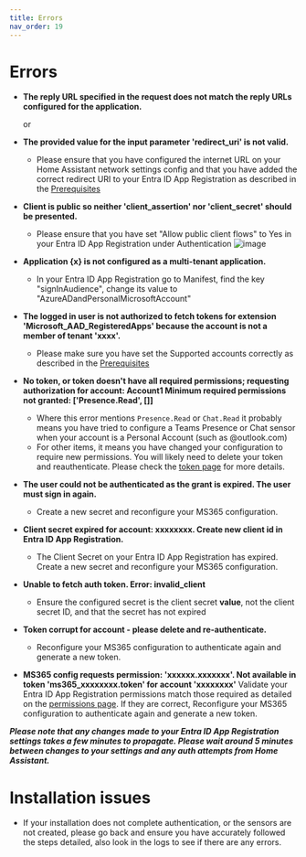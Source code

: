 ```yaml
---
title: Errors
nav_order: 19
---
```


# Errors
* **The reply URL specified in the request does not match the reply URLs configured for the application.**

  or
  
* **The provided value for the input parameter 'redirect_uri' is not valid.**
  * Please ensure that you have configured the internet URL on your Home Assistant network settings config and that you have added the correct redirect URI to your Entra ID App Registration as described in the [Prerequisites](./prerequisites.md)

* **Client is public so neither 'client_assertion' nor 'client_secret' should be presented.**
  * Please ensure that you have set "Allow public client flows" to Yes in your Entra ID App Registration under Authentication ![image](https://user-images.githubusercontent.com/36969394/198787952-9f818372-7684-42e1-ac30-a8ab05a5f478.png)
 
* **Application {x} is not configured as a multi-tenant application.**
  * In your Entra ID App Registration go to Manifest, find the key "signInAudience", change its value to "AzureADandPersonalMicrosoftAccount"

* **The logged in user is not authorized to fetch tokens for extension 'Microsoft_AAD_RegisteredApps' because the account is not a member of tenant 'xxxx'.**
  * Please make sure you have set the Supported accounts correctly as described in the [Prerequisites](./prerequisites.md)

* **No token, or token doesn't have all required permissions; requesting authorization for account: Account1 Minimum required permissions not granted: ['Presence.Read', []]**
  * Where this error mentions `Presence.Read` or `Chat.Read` it probably means you have tried to configure a Teams Presence or Chat sensor when your account is a Personal Account (such as @outlook.com)
  * For other items, it means you have changed your configuration to require new permissions. You will likely need to delete your token and reauthenticate. Please check the [token page](./token.md) for more details.

 * **The user could not be authenticated as the grant is expired. The user must sign in again.**
   * Create a new secret and reconfigure your MS365 configuration.

* **Client secret expired for account: xxxxxxxx. Create new client id in Entra ID App Registration.**
  * The Client Secret on your Entra ID App Registration has expired. Create a new secret and reconfigure your MS365 configuration.

* **Unable to fetch auth token. Error: invalid_client**
  * Ensure the configured secret is the client secret __value__, not the client secret ID, and that the secret has not expired

* **Token corrupt for account - please delete and re-authenticate.**
  * Reconfigure your MS365 configuration to authenticate again and generate a new token.

* **MS365 config requests permission: 'xxxxxx.xxxxxxx'. Not available in token 'ms365_xxxxxxxx.token' for account 'xxxxxxxx'**
Validate your Entra ID App Registration permissions match those required as detailed on the [permissions page](./permissions.md). If they are correct, Reconfigure your MS365 configuration to authenticate again and generate a new token.

**_Please note that any changes made to your Entra ID App Registration settings takes a few minutes to propagate. Please wait around 5 minutes between changes to your settings and any auth attempts from Home Assistant._**

# Installation issues
 * If your installation does not complete authentication, or the sensors are not created, please go back and ensure you have accurately followed the steps detailed, also look in the logs to see if there are any errors. 
